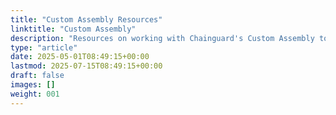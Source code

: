 ```yaml
---
title: "Custom Assembly Resources"
linktitle: "Custom Assembly"
description: "Resources on working with Chainguard's Custom Assembly tool."
type: "article"
date: 2025-05-01T08:49:15+00:00
lastmod: 2025-07-15T08:49:15+00:00
draft: false
images: []
weight: 001
---
```

